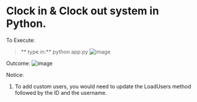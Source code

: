 # Clock in & Clock out system in Python. 

To Execute:
>** type in:** python app.py 
![image](https://github.com/codingXllama/PythonCheckInSystem/assets/41015632/84b89358-c2f8-4cb2-9a70-2b0693e81690)

Outcome: 
![image](https://github.com/codingXllama/PythonCheckInSystem/assets/41015632/d7f3dcfb-0c34-4aec-bcd8-e209adf6ba81)

Notice:
1. To add custom users, you would need to update the LoadUsers method followed by the ID and the username.
